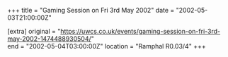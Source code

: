 +++
title = "Gaming Session on Fri 3rd May 2002"
date = "2002-05-03T21:00:00Z"

[extra]
original = "https://uwcs.co.uk/events/gaming-session-on-fri-3rd-may-2002-1474488930504/"    
end = "2002-05-04T03:00:00Z"
location = "Ramphal R0.03/4"
+++



